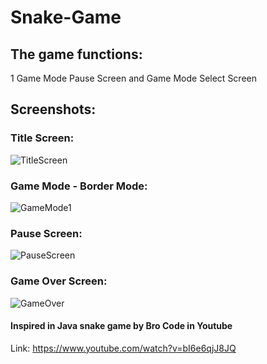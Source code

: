 # Snake-Game

## The game functions:

1 Game Mode
Pause Screen 
and
Game Mode Select Screen


## Screenshots:

### Title Screen:

![TitleScreen](https://github.com/pedro-idiarte/Snake-Game/assets/135479968/70518e9d-4249-4374-8e5b-9efeaab3f9fd)

### Game Mode - Border Mode:

![GameMode1](https://github.com/pedro-idiarte/Snake-Game/assets/135479968/06edb194-a1f7-46bb-b9bb-8e43a43a679e)

### Pause Screen:

![PauseScreen](https://github.com/pedro-idiarte/Snake-Game/assets/135479968/0f9e2c36-fb98-4fda-b60a-f3f94e3dd47d)

### Game Over Screen:

![GameOver](https://github.com/pedro-idiarte/Snake-Game/assets/135479968/fb3696ab-34d9-44d9-a951-b39dbd650331)


#### Inspired in Java snake game by Bro Code in Youtube
Link: https://www.youtube.com/watch?v=bI6e6qjJ8JQ
